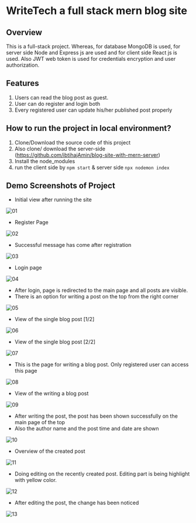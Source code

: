 # WriteTech a full stack mern blog site



## Overview 

This is a full-stack project. Whereas, for database MongoDB is used, for server side Node and Express js are used and for
client side React js is used. Also JWT web token is used for credentials encryption and user authorization.

## Features
1. Users can read the blog post as guest.
2. User can do register and login both
3. Every registered user can update his/her published post properly

## How to run the project in local environment?
1. Clone/Download the source code of this project
2. Also clone/ download the server-side (https://github.com/ibtihajAmin/blog-site-with-mern-server)
3. Install the node_modules
4. run the client side by `npm start` & server side `npx nodemon index` 


## Demo Screenshots of Project
- Initial view after running the site

![01](https://github.com/ibtihajAmin/blog-site-with-mern/assets/71367713/536e405d-a736-4d7f-9fad-452cc9e530a4)

- Register Page

![02](https://github.com/ibtihajAmin/blog-site-with-mern/assets/71367713/387c2f21-f48b-4f38-a362-07a99e302349)

- Successful message has come after registration

![03](https://github.com/ibtihajAmin/blog-site-with-mern/assets/71367713/d383eca2-4cc8-4815-be2a-b1befa0f5c7f)

- Login page

![04](https://github.com/ibtihajAmin/blog-site-with-mern/assets/71367713/525b4863-9c48-4c2d-9d9f-8dcd3a70ca1b)

- After login, page is redirected to the main page and all posts are visible.
- There is an option for writing a post on the top from the right corner

![05](https://github.com/ibtihajAmin/blog-site-with-mern/assets/71367713/caaf0ed9-d08e-4bde-b00d-7e1ef05ba7dc)

- View of the single blog post [1/2]

![06](https://github.com/ibtihajAmin/blog-site-with-mern/assets/71367713/d10058b1-2026-4954-8926-52f75f46e7cd)

- View of the single blog post [2/2]

![07](https://github.com/ibtihajAmin/blog-site-with-mern/assets/71367713/b0084fbe-0a3e-4a49-b63f-95f3cdde20fd)

- This is the page for writing a blog post. Only registered user can access this page

![08](https://github.com/ibtihajAmin/blog-site-with-mern/assets/71367713/66c17c5a-6969-4d07-8e36-9fa1f47662e3)

- View of the writing a blog post

![09](https://github.com/ibtihajAmin/blog-site-with-mern/assets/71367713/717e2891-6ca4-40f9-8b77-13c11e15990d)

- After writing the post, the post has been shown successfully on the main page of the top
- Also the author name and the post time and date are shown

![10](https://github.com/ibtihajAmin/blog-site-with-mern/assets/71367713/514eadf7-a8a6-4b7f-bdb7-568a6729fb72)

- Overview of the created post

![11](https://github.com/ibtihajAmin/blog-site-with-mern/assets/71367713/c6e22a85-b0ca-4991-a61e-2c0a381fa7f9)

- Doing editing on the recently created post. Editing part is being highlight with yellow color.

![12](https://github.com/ibtihajAmin/blog-site-with-mern/assets/71367713/849b3971-de1b-4b1b-b0ba-756098150beb)

- After editing the post, the change has been noticed

![13](https://github.com/ibtihajAmin/blog-site-with-mern/assets/71367713/d7ed9e05-08f6-4c15-af86-e76c8e3a7ddb)


